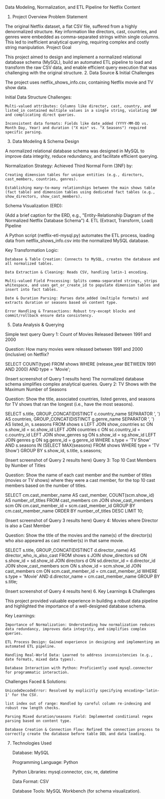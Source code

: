 Data Modeling, Normalization, and ETL Pipeline for Netflix Content
1. Project Overview
Problem Statement

The original Netflix dataset, a flat CSV file, suffered from a highly denormalized structure. Key information like directors, cast, countries, and genres were embedded as comma-separated strings within single columns. This led to inefficient analytical querying, requiring complex and costly string manipulation.
Project Goal

This project aimed to design and implement a normalized relational database schema (MySQL), build an automated ETL pipeline to load and transform the raw CSV data, and enable efficient query execution that was challenging with the original structure.
2. Data Source & Initial Challenges

The project uses netflix_shows_info.csv, containing Netflix movie and TV show data.

Initial Data Structure Challenges:

    Multi-valued attributes: Columns like director, cast, country, and listed_in contained multiple values in a single string, violating 1NF and complicating direct queries.

    Inconsistent data formats: Fields like date_added (YYYY-MM-DD vs. Month Day, Year) and duration ("X min" vs. "X Seasons") required specific parsing.

3. Data Modeling & Schema Design

A normalized relational database schema was designed in MySQL to improve data integrity, reduce redundancy, and facilitate efficient querying.

Normalization Strategy:
Achieved Third Normal Form (3NF) by:

    Creating dimension tables for unique entities (e.g., directors, cast_members, countries, genres).

    Establishing many-to-many relationships between the main shows table (fact table) and dimension tables using dedicated fact tables (e.g., show_directors, show_cast_members).

Schema Visualization (ERD):

(Add a brief caption for the ERD, e.g., "Entity-Relationship Diagram of the Normalized Netflix Database Schema")
4. ETL (Extract, Transform, Load) Pipeline

A Python script (netflix-etl-mysql.py) automates the ETL process, loading data from netflix_shows_info.csv into the normalized MySQL database.

Key Transformation Logic:

    Database & Table Creation: Connects to MySQL, creates the database and all normalized tables.

    Data Extraction & Cleaning: Reads CSV, handling latin-1 encoding.

    Multi-valued Field Processing: Splits comma-separated strings, strips whitespace, and uses get_or_create_id to populate dimension tables and insert into fact tables.

    Date & Duration Parsing: Parses date_added (multiple formats) and extracts duration or seasons based on content type.

    Error Handling & Transactions: Robust try-except blocks and commit/rollback ensure data consistency.

5. Data Analysis & Querying

Simple test query
Query 1: Count of Movies Released Between 1991 and 2000

Question: How many movies were released between 1991 and 2000 (inclusive) on Netflix?

SELECT
    COUNT(type)
FROM
    shows
WHERE
    (release_year BETWEEN 1991 AND 2000) AND type = 'Movie';

(Insert screenshot of Query 1 results here)
The normalized database schema simplifies complex analytical queries.
Query 2: TV Shows with the Maximum Number of Seasons

Question: Show the title, associated countries, listed genres, and seasons for TV shows that ran the longest (i.e., have the most seasons).

SELECT
    s.title,
    GROUP_CONCAT(DISTINCT c.country_name SEPARATOR ', ') AS countries,
    GROUP_CONCAT(DISTINCT g.genre_name SEPARATOR ', ') AS listed_in,
    s.seasons
FROM
    shows s
LEFT JOIN
    show_countries sc ON s.show_id = sc.show_id
LEFT JOIN
    countries c ON sc.country_id = c.country_id
LEFT JOIN
    show_genres sg ON s.show_id = sg.show_id
LEFT JOIN
    genres g ON sg.genre_id = g.genre_id
WHERE
    s.type = 'TV Show'
    AND s.seasons IN (SELECT MAX(seasons) FROM shows WHERE type = 'TV Show')
GROUP BY
    s.show_id, s.title, s.seasons;

(Insert screenshot of Query 2 results here)
Query 3: Top 10 Cast Members by Number of Titles

Question: Show the name of each cast member and the number of titles (movies or TV shows) where they were a cast member, for the top 10 cast members based on the number of titles.

SELECT
    cm.cast_member_name AS cast_member,
    COUNT(scm.show_id) AS number_of_titles
FROM
    cast_members cm
JOIN
    show_cast_members scm ON cm.cast_member_id = scm.cast_member_id
GROUP BY
    cm.cast_member_name
ORDER BY
    number_of_titles DESC
LIMIT 10;

(Insert screenshot of Query 3 results here)
Query 4: Movies where Director is also a Cast Member

Question: Show the title of the movies and the name(s) of the director(s) who also appeared as cast member(s) in that same movie.

SELECT
    s.title,
    GROUP_CONCAT(DISTINCT d.director_name) AS director_who_is_also_cast
FROM
    shows s
JOIN
    show_directors sd ON s.show_id = sd.show_id
JOIN
    directors d ON sd.director_id = d.director_id
JOIN
    show_cast_members scm ON s.show_id = scm.show_id
JOIN
    cast_members cm ON scm.cast_member_id = cm.cast_member_id
WHERE
    s.type = 'Movie'
    AND d.director_name = cm.cast_member_name
GROUP BY
    s.title;

(Insert screenshot of Query 4 results here)
6. Key Learnings & Challenges

This project provided valuable experience in building a robust data pipeline and highlighted the importance of a well-designed database schema.

Key Learnings:

    Importance of Normalization: Understanding how normalization reduces data redundancy, improves data integrity, and simplifies complex queries.

    ETL Process Design: Gained experience in designing and implementing an automated ETL pipeline.

    Handling Real-World Data: Learned to address inconsistencies (e.g., date formats, mixed data types).

    Database Interaction with Python: Proficiently used mysql.connector for programmatic interaction.

Challenges Faced & Solutions:

    UnicodeDecodeError: Resolved by explicitly specifying encoding='latin-1' for the CSV.

    list index out of range: Handled by careful column re-indexing and robust row length checks.

    Parsing Mixed duration/seasons Field: Implemented conditional regex parsing based on content type.

    Database Creation & Connection Flow: Refined the connection process to correctly create the database before table DDL and data loading.

7. Technologies Used

    Database: MySQL

    Programming Language: Python

    Python Libraries: mysql.connector, csv, re, datetime

    Data Format: CSV

    Database Tools: MySQL Workbench (for schema visualization).
